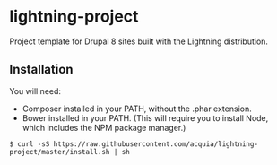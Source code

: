 # lightning-project
Project template for Drupal 8 sites built with the Lightning distribution.

## Installation

You will need:

* Composer installed in your PATH, without the .phar extension.
* Bower installed in your PATH. (This will require you to install Node, which
  includes the NPM package manager.)

```
$ curl -sS https://raw.githubusercontent.com/acquia/lightning-project/master/install.sh | sh
```
